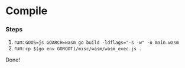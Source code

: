 # Compile
### Steps
1. run: `GOOS=js GOARCH=wasm go build -ldflags="-s -w" -o main.wasm`
2. run: `cp $(go env GOROOT)/misc/wasm/wasm_exec.js .`

Done!